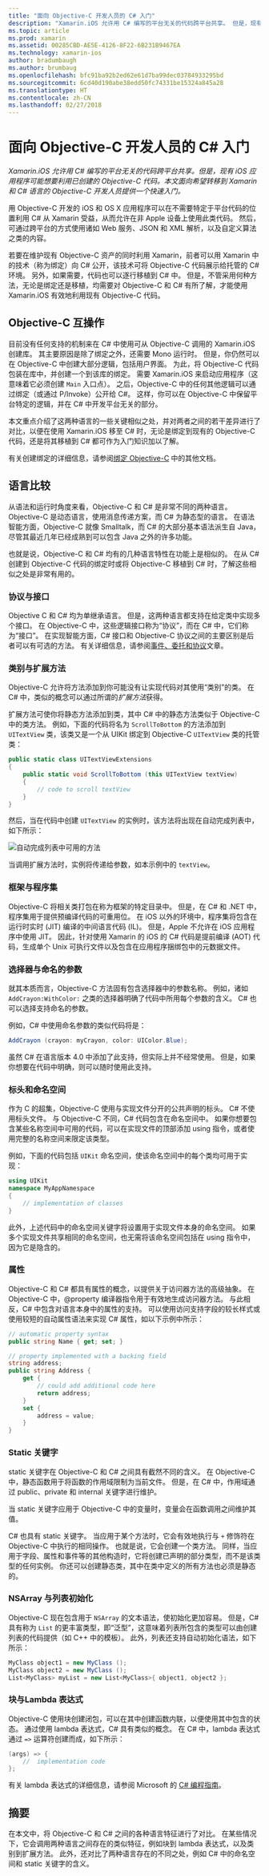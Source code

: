 ```yaml
---
title: "面向 Objective-C 开发人员的 C# 入门"
description: "Xamarin.iOS 允许用 C# 编写的平台无关的代码跨平台共享。 但是，现有 iOS 应用程序可能想要利用已创建的 Objective-C 代码。 本文面向希望转移到 Xamarin 和 C# 语言的 Objective-C 开发人员提供一个快速入门。"
ms.topic: article
ms.prod: xamarin
ms.assetid: 00285CBD-AE5E-4126-8F22-6B231B9467EA
ms.technology: xamarin-ios
author: bradumbaugh
ms.author: brumbaug
ms.openlocfilehash: bfc91ba92b2ed62e61d7ba99dec03784933295bd
ms.sourcegitcommit: 6cd40d190abe38edd50fc74331be15324a845a28
ms.translationtype: HT
ms.contentlocale: zh-CN
ms.lasthandoff: 02/27/2018
---
```

# <a name="c-primer-for-objective-c-developers"></a>面向 Objective-C 开发人员的 C# 入门

_Xamarin.iOS 允许用 C# 编写的平台无关的代码跨平台共享。但是，现有 iOS 应用程序可能想要利用已创建的 Objective-C 代码。本文面向希望转移到 Xamarin 和 C# 语言的 Objective-C 开发人员提供一个快速入门。_

用 Objective-C 开发的 iOS 和 OS X 应用程序可以在不需要特定于平台代码的位置利用 C# 从 Xamarin 受益，从而允许在非 Apple 设备上使用此类代码。 然后，可通过跨平台的方式使用诸如 Web 服务、JSON 和 XML 解析，以及自定义算法之类的内容。

若要在维护现有 Objective-C 资产的同时利用 Xamarin，前者可以用 Xamarin 中的技术（称为绑定）向 C# 公开，该技术可将 Objective-C 代码展示给托管的 C# 环境。 另外，如果需要，代码也可以逐行移植到 C# 中。 但是，不管采用何种方法，无论是绑定还是移植，均需要对 Objective-C 和 C# 有所了解，才能使用 Xamarin.iOS 有效地利用现有 Objective-C 代码。

## <a name="objective-c-interop"></a>Objective-C 互操作

目前没有任何支持的机制来在 C# 中使用可从 Objective-C 调用的 Xamarin.iOS 创建库。 其主要原因是除了绑定之外，还需要 Mono 运行时。 但是，你仍然可以在 Objective-C 中创建大部分逻辑，包括用户界面。 为此，将 Objective-C 代码包装在库中，并创建一个到该库的绑定。 需要 Xamarin.iOS 来启动应用程序（这意味着它必须创建 `Main` 入口点）。 之后，Objective-C 中的任何其他逻辑可以通过绑定（或通过 P/Invoke）公开给 C#。 这样，你可以在 Objective-C 中保留平台特定的逻辑，并在 C# 中开发平台无关的部分。

本文重点介绍了这两种语言的一些关键相似之处，并对两者之间的若干差异进行了对比，以便在使用 Xamarin.iOS 移至 C# 时，无论是绑定到现有的 Objective-C 代码，还是将其移植到 C# 都可作为入门知识加以了解。

有关创建绑定的详细信息，请参阅[绑定 Objective-C](~/ios/platform/binding-objective-c/index.md) 中的其他文档。

## <a name="language-comparison"></a>语言比较

从语法和运行时角度来看，Objective-C 和 C# 是非常不同的两种语言。 Objective-C 是动态语言，使用消息传递方案，而 C# 为静态型的语言。 在语法智能方面，Objective-C 就像 Smalltalk，而 C# 的大部分基本语法派生自 Java，尽管其最近几年已经成熟到可以包含 Java 之外的许多功能。

也就是说，Objective-C 和 C# 均有的几种语言特性在功能上是相似的。 在从 C# 创建到 Objective-C 代码的绑定时或将 Objective-C 移植到 C# 时，了解这些相似之处是非常有用的。

### <a name="protocols-vs-interfaces"></a>协议与接口

Objective C 和 C# 均为单继承语言。 但是，这两种语言都支持在给定类中实现多个接口。 在 Objective-C 中，这些逻辑接口称为“协议”，而在 C# 中，它们称为“接口”。 在实现智能方面，C# 接口和 Objective-C 协议之间的主要区别是后者可以有可选的方法。 有关详细信息，请参阅[事件、委托和协议](~/ios/app-fundamentals/delegates-protocols-and-events.md)文章。

### <a name="categories-vs-extension-methods"></a>类别与扩展方法

Objective-C 允许将方法添加到你可能没有让实现代码对其使用“类别”的类。 在 C# 中，类似的概念可以通过所谓的*扩展方法*获得。

扩展方法可使你将静态方法添加到类，其中 C# 中的静态方法类似于 Objective-C 中的类方法。 例如，下面的代码将名为 `ScrollToBottom` 的方法添加到 `UITextView` 类，该类又是一个从 UIKit 绑定到 Objective-C `UITextView` 类的托管类：

```csharp
public static class UITextViewExtensions
{
    public static void ScrollToBottom (this UITextView textView)
    {
        // code to scroll textView
    }
}
```

然后，当在代码中创建 `UITextView` 的实例时，该方法将出现在自动完成列表中，如下所示：

 ![](primer-images/01-extensionmethodintellisense.png "自动完成列表中可用的方法")

当调用扩展方法时，实例将传递给参数，如本示例中的 `textView`。

### <a name="frameworks-vs-assemblies"></a>框架与程序集

Objective-C 将相关类打包在称为框架的特定目录中。 但是，在 C# 和 .NET 中，程序集用于提供预编译代码的可重用位。 在 iOS 以外的环境中，程序集将包含在运行时实时 (JIT) 编译的中间语言代码 (IL)。 但是，Apple 不允许在 iOS 应用程序中使用 JIT。 因此，针对使用 Xamarin 的 iOS 的 C# 代码是提前编译 (AOT) 代码，生成单个 Unix 可执行文件以及包含在应用程序捆绑包中的元数据文件。

### <a name="selectors-vs-named-parameters"></a>选择器与命名的参数

就其本质而言，Objective-C 方法固有包含选择器中的参数名称。 例如，诸如 `AddCrayon:WithColor:` 之类的选择器明确了代码中所用每个参数的含义。 C# 也可以选择支持命名的参数。

例如，C# 中使用命名参数的类似代码将是：

```csharp
AddCrayon (crayon: myCrayon, color: UIColor.Blue);
```

虽然 C# 在语言版本 4.0 中添加了此支持，但实际上并不经常使用。 但是，如果你想要在代码中明确，则可以随时使用此支持。

### <a name="headers-and-namespaces"></a>标头和命名空间

作为 C 的超集，Objective-C 使用与实现文件分开的公共声明的标头。 C# 不使用标头文件。 与 Objective-C 不同，C# 代码包含在命名空间中。 如果你想要包含某些名称空间中可用的代码，可以在实现文件的顶部添加 using 指令，或者使用完整的名称空间来限定该类型。

例如，下面的代码包括 `UIKit` 命名空间，使该命名空间中的每个类均可用于实现：

```csharp
using UIKit
namespace MyAppNamespace
{
    // implementation of classes
}
```

此外，上述代码中的命名空间关键字将设置用于实现文件本身的命名空间。 如果多个实现文件共享相同的命名空间，也无需将该命名空间包括在 using 指令中，因为它是隐含的。

### <a name="properties"></a>属性

Objective-C 和 C# 都具有属性的概念，以提供关于访问器方法的高级抽象。 在 Objective-C 中，@property 编译器指令用于有效地生成访问器方法。 与此相反，C# 中包含对语言本身中的属性的支持。 可以使用访问支持字段的较长样式或使用较短的自动属性语法来实现 C# 属性，如以下示例中所示：

```csharp
// automatic property syntax
public string Name { get; set; }

// property implemented with a backing field
string address;
public string Address {
    get {
        // could add additional code here
        return address;
    }
    set {
        address = value;
    }
}
```

### <a name="static-keyword"></a>Static 关键字

static 关键字在 Objective-C 和 C# 之间具有截然不同的含义。 在 Objective-C 中，静态函数用于将函数的作用域限制为当前文件。 但是，在 C# 中，作用域通过 public、private 和 internal 关键字进行维护。

当 static 关键字应用于 Objective-C 中的变量时，变量会在函数调用之间维护其值。

C# 也具有 static 关键字。 当应用于某个方法时，它会有效地执行与 `+` 修饰符在 Objective-C 中执行的相同操作。 也就是说，它会创建一个类方法。 同样，当应用于字段、属性和事件等的其他构造时，它将创建已声明的部分类型，而不是该类型的任何实例。 你还可以创建静态类，其中在类中定义的所有方法也必须是静态的。

### <a name="nsarray-vs-list-initialization"></a>NSArray 与列表初始化

Objective-C 现在包含用于 `NSArray` 的文本语法，使初始化更加容易。 但是，C# 具有称为 `List` 的更丰富类型，即“泛型”，这意味着列表所包含的类型可以由创建列表的代码提供（如 C++ 中的模板）。 此外，列表还支持自动初始化语法，如下所示：

```csharp
MyClass object1 = new MyClass ();
MyClass object2 = new MyClass ();
List<MyClass> myList = new List<MyClass>{ object1, object2 };
```

### <a name="blocks-vs-lambda-expressions"></a>块与Lambda 表达式

Objective-C 使用块创建闭包，可以在其中创建函数内联，以便使用其中包含的状态。 通过使用 lambda 表达式，C# 具有类似的概念。 在 C# 中，lambda 表达式通过 `=>` 运算符创建而成，如下所示：

```csharp
(args) => {
    //  implementation code
};
```

有关 lambda 表达式的详细信息，请参阅 Microsoft 的 [C# 编程指南](http://msdn.microsoft.com/en-us/library/vstudio/bb397687.aspx)。

## <a name="summary"></a>摘要

在本文中，将 Objective-C 和 C# 之间的各种语言特征进行了对比。 在某些情况下，它会调用两种语言之间存在的类似特征，例如块到 lambda 表达式，以及类别到扩展方法。 此外，还对比了两种语言存在的不同之处，例如 C# 中的命名空间和 static 关键字的含义。
